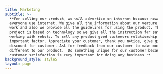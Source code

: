 ```yaml
---
title: Marketing
subtitle: >-
  **For selling our product, we will advertise on internet because nowadays
  everyone use internet. We give all the information about our venture how its
  work and also we provide all the guidelines for using the product. This
  project is based on technology so we give all the instruction for safety while
  working with robots. To sell any product good customers relationship is very
  important factor. Appreciate your customer, thank you notice, give gift and
  discount for customer. Ask for feedback from our customer to make more
  different to our product.  Do something unique for our customer because
  customer satisfaction is very important for doing any business.**
background_style: style5
layout: page
---
```



